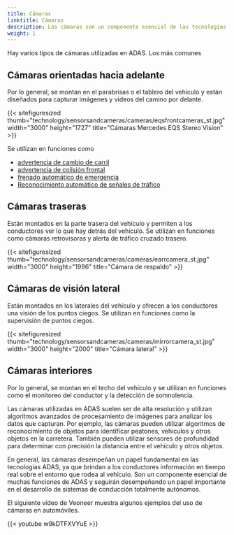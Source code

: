 ```yaml
---
title: Cámaras
linktitle: Cámaras
description: Las cámaras son un componente esencial de las tecnologías ADAS, ya que desempeñan un papel crucial a la hora de proporcionar información en tiempo real sobre el entorno que rodea al vehículo.
weight: 1
---
```

<!-- markdownlint-disable MD033 -->

Hay varios tipos de cámaras utilizadas en ADAS. Los más comunes

## Cámaras orientadas hacia adelante

Por lo general, se montan en el parabrisas o el tablero del vehículo y están diseñados para capturar imágenes y videos del camino por delante.

{{< sitefiguresized thumb="technology/sensorsandcameras/cameras/eqsfrontcameras_st.jpg" width="3000" height="1727" title="Cámaras Mercedes EQS Stereo Vision" >}}

Se utilizan en funciones como

- [advertencia de cambio de carril](../../driverassistance/lanedeparturewarning/)
- [advertencia de colisión frontal](../../driverassistance/forwardcollisionwarning/)
- [frenado automático de emergencia](../../driverassistance/automaticemergencybraking/)
- [Reconocimiento automático de señales de tráfico](../../driverassistance/trafficsignrecognition/)

## Cámaras traseras

Están montados en la parte trasera del vehículo y permiten a los conductores ver lo que hay detrás del vehículo. Se utilizan en funciones como cámaras retrovisoras y alerta de tráfico cruzado trasero.

{{< sitefiguresized thumb="technology/sensorsandcameras/cameras/earrcamera_st.jpg" width="3000" height="1996" title="Cámara de respaldo" >}}

## Cámaras de visión lateral

Están montados en los laterales del vehículo y ofrecen a los conductores una visión de los puntos ciegos. Se utilizan en funciones como la supervisión de puntos ciegos.

{{< sitefiguresized thumb="technology/sensorsandcameras/cameras/mirrorcamera_st.jpg" width="3000" height="2000" title="Cámara lateral" >}}

## Cámaras interiores

Por lo general, se montan en el techo del vehículo y se utilizan en funciones como el monitoreo del conductor y la detección de somnolencia.

Las cámaras utilizadas en ADAS suelen ser de alta resolución y utilizan algoritmos avanzados de procesamiento de imágenes para analizar los datos que capturan. Por ejemplo, las cámaras pueden utilizar algoritmos de reconocimiento de objetos para identificar peatones, vehículos y otros objetos en la carretera. También pueden utilizar sensores de profundidad para determinar con precisión la distancia entre el vehículo y otros objetos.

En general, las cámaras desempeñan un papel fundamental en las tecnologías ADAS, ya que brindan a los conductores información en tiempo real sobre el entorno que rodea al vehículo. Son un componente esencial de muchas funciones de ADAS y seguirán desempeñando un papel importante en el desarrollo de sistemas de conducción totalmente autónomos.

El siguiente vídeo de Veoneer muestra algunos ejemplos del uso de cámaras en automóviles.

{{< youtube w9kDTFXVYuE >}}
